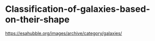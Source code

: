# Classification-of-galaxies-based-on-their-shape
https://esahubble.org/images/archive/category/galaxies/
